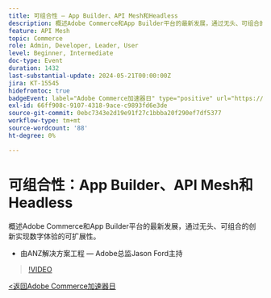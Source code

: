 ```yaml
---
title: 可组合性 — App Builder、API Mesh和Headless
description: 概述Adobe Commerce和App Builder平台的最新发展，通过无头、可组合的创新实现数字体验的可扩展性。 由ANZ解决方案工程 — Adobe总监Jason Ford主持
feature: API Mesh
topic: Commerce
role: Admin, Developer, Leader, User
level: Beginner, Intermediate
doc-type: Event
duration: 1432
last-substantial-update: 2024-05-21T00:00:00Z
jira: KT-15545
hidefromtoc: true
badgeEvent: label="Adobe Commerce加速器日" type="positive" url="https://experienceleague.adobe.com/zh-hans/docs/events/apac-commerce-recordings/2024/overview"
exl-id: 66ff908c-9107-4318-9ace-c9893fd6e3de
source-git-commit: 0ebc7343e2d19e91f27c1bbba20f290ef7df5377
workflow-type: tm+mt
source-wordcount: '88'
ht-degree: 0%

---
```


# 可组合性：App Builder、API Mesh和Headless

概述Adobe Commerce和App Builder平台的最新发展，通过无头、可组合的创新实现数字体验的可扩展性。

+ 由ANZ解决方案工程 — Adobe总监Jason Ford主持

>[!VIDEO](https://video.tv.adobe.com/v/3429272/?learn=on)

[&lt;返回Adobe Commerce加速器日](./overview.md)
